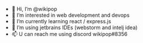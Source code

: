 - 👋 Hi, I’m @wikipop
- 👀 I’m interested in web development and devops
- 🌱 I’m currently learning react / express.js
- 💞️ I’m using jetbrains IDEs (webstorm and intelj idea) 
- 📫 U can reach me using discord wikipop#8356

<!---
wikipop/wikipop is a ✨ special ✨ repository because its `README.md` (this file) appears on your GitHub profile.
You can click the Preview link to take a look at your changes.
--->
